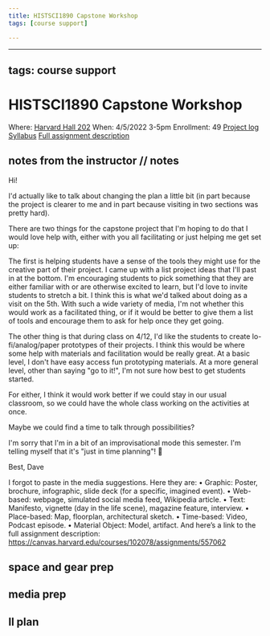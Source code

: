 ```yaml
---
title: HISTSCI1890 Capstone Workshop
tags: [course support]

---
```


---
tags: course support
---
# HISTSCI1890 Capstone Workshop

Where: [Harvard Hall 202](https://prodsmap.cadm.harvard.edu/portal/apps/indoors?appid=d71c69bc4b014b40b730d90880fba3a0&itemUniqueIdField=point_of_interest_id&x=-71.11819963587519&y=42.37485102195376&l=0&itemSourceKey=Buildings&itemUniqueId=1530)
When: 4/5/2022 3-5pm
Enrollment: 49
[Project log](https://docs.google.com/document/d/1BFo2llDCSALS1TzI1QyTwO7LciqEO20cq-rtjD7EseM/edit?usp=drivesdk)
[Syllabus](https://airtable.com/appOgUGNrRPyW0xRm/tblF0oKLCPhK6TnAe/viwxouIdoOK1PvsTF/recRLwCZRKleEsR4F/flde6CJXApRaFoOpC/attpo2iMHLjP5upar?blocks=hide)
[Full assignment description](https://canvas.harvard.edu/courses/102078/assignments/557062)

## notes from the instructor // notes
Hi!
 
I'd actually like to talk about changing the plan a little bit (in part because the project is clearer to me and in part because visiting in two sections was pretty hard). 
 
There are two things for the capstone project that I'm hoping to do that I would love help with, either with you all facilitating or just helping me get set up:
 
The first is helping students have a sense of the tools they might use for the creative part of their project. I came up with a list project ideas that I'll past in at the bottom. I'm encouraging students to pick something that they are either familiar with or are otherwise excited to learn, but I'd love to invite students to stretch a bit. I think this is what we'd talked about doing as a visit on the 5th. With such a wide variety of media, I'm not whether this would work as a facilitated thing, or if it would be better to give them a list of tools and encourage them to ask for help once they get going. 
 
The other thing is that during class on 4/12, I'd like the students to create lo-fi/analog/paper prototypes of their projects. I think this would be where some help with materials and facilitation would be really great. At a basic level, I don't have easy access fun prototyping materials. At a more general level, other than saying "go to it!", I'm not sure how best to get students started. 
 
For either, I think it would work better if we could stay in our usual classroom, so we could have the whole class working on the activities at once. 
 
Maybe we could find a time to talk through possibilities?
 
I'm sorry that I'm in a bit of an improvisational mode this semester. I'm telling myself that it's "just in time planning"! 🙂
 
Best,
Dave

I forgot to paste in the media suggestions. Here they are:
•	Graphic: Poster, brochure, infographic, slide deck (for a specific, imagined event).
•	Web-based: webpage, simulated social media feed, Wikipedia article.
•	Text: Manifesto, vignette (day in the life scene), magazine feature, interview.
•	Place-based: Map, floorplan, architectural sketch.
•	Time-based: Video, Podcast episode.
•	Material Object: Model, artifact.
And here’s a link to the full assignment description: https://canvas.harvard.edu/courses/102078/assignments/557062


## space and gear prep
## media prep
## ll plan

